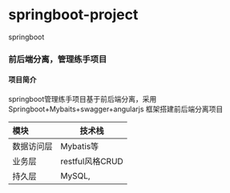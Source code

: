 # springboot-project
springboot
### 前后端分离，管理练手项目

#### 项目简介

springboot管理练手项目基于前后端分离，采用Springboot+Mybaits+swagger+angularjs 框架搭建前后端分离项目

| 模块       | **技术栈**                                                   |
| :--------- | ------------------------------------------------------------ |
| 数据访问层 | Mybatis等             |
| 业务层     | restful风格CRUD |
| 持久层     | MySQL,                   |
